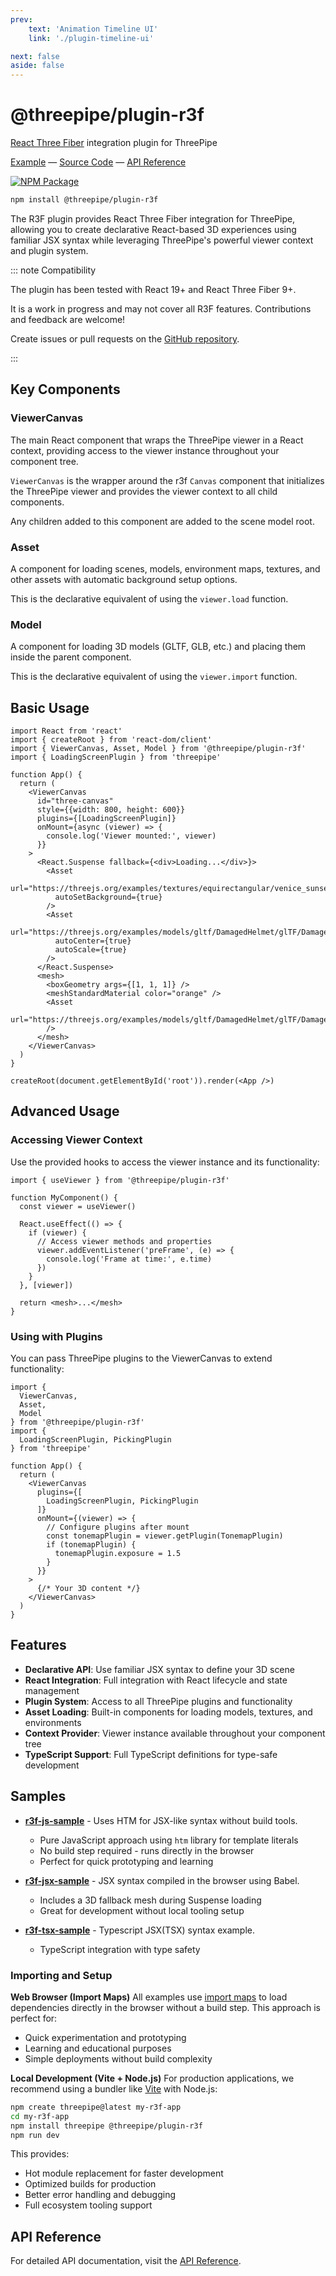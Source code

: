 ```yaml
---
prev:
    text: 'Animation Timeline UI'
    link: './plugin-timeline-ui'

next: false
aside: false
---
```


# @threepipe/plugin-r3f

[React Three Fiber](https://r3f.docs.pmnd.rs/) integration plugin for ThreePipe

[Example](https://threepipe.org/examples/#r3f-jsx-sample/) &mdash;
[Source Code](https://github.com/repalash/threepipe/blob/master/plugins/r3f/src/index.ts) &mdash;
[API Reference](https://threepipe.org/plugins/r3f/docs/)

[![NPM Package](https://img.shields.io/npm/v/@threepipe/plugin-r3f.svg)](https://www.npmjs.com/package/@threepipe/plugin-r3f)

```bash
npm install @threepipe/plugin-r3f
```

The R3F plugin provides React Three Fiber integration for ThreePipe, allowing you to create declarative React-based 3D experiences using familiar JSX syntax while leveraging ThreePipe's powerful viewer context and plugin system.

::: note Compatibility

The plugin has been tested with React 19+ and React Three Fiber 9+.

It is a work in progress and may not cover all R3F features. Contributions and feedback are welcome!

Create issues or pull requests on the [GitHub repository](https://github.com/repalash/threepipe).

:::

## Key Components

### ViewerCanvas

The main React component that wraps the ThreePipe viewer in a React context, providing access to the viewer instance throughout your component tree.

`ViewerCanvas` is the wrapper around the r3f `Canvas` component that initializes the ThreePipe viewer and provides the viewer context to all child components.

Any children added to this component are added to the scene model root.

### Asset
A component for loading scenes, models, environment maps, textures, and other assets with automatic background setup options.

This is the declarative equivalent of using the `viewer.load` function.

### Model
A component for loading 3D models (GLTF, GLB, etc.) and placing them inside the parent component.

This is the declarative equivalent of using the `viewer.import` function.

## Basic Usage

```tsx
import React from 'react'
import { createRoot } from 'react-dom/client'
import { ViewerCanvas, Asset, Model } from '@threepipe/plugin-r3f'
import { LoadingScreenPlugin } from 'threepipe'

function App() {
  return (
    <ViewerCanvas
      id="three-canvas"
      style={{width: 800, height: 600}}
      plugins={[LoadingScreenPlugin]}
      onMount={async (viewer) => {
        console.log('Viewer mounted:', viewer)
      }}
    >
      <React.Suspense fallback={<div>Loading...</div>}>
        <Asset 
          url="https://threejs.org/examples/textures/equirectangular/venice_sunset_1k.hdr"
          autoSetBackground={true}
        />
        <Asset 
          url="https://threejs.org/examples/models/gltf/DamagedHelmet/glTF/DamagedHelmet.gltf"
          autoCenter={true}
          autoScale={true}
        />
      </React.Suspense>
      <mesh>
        <boxGeometry args={[1, 1, 1]} />
        <meshStandardMaterial color="orange" />
        <Asset
          url="https://threejs.org/examples/models/gltf/DamagedHelmet/glTF/DamagedHelmet.gltf"
        />
      </mesh>
    </ViewerCanvas>
  )
}

createRoot(document.getElementById('root')).render(<App />)
```

## Advanced Usage

### Accessing Viewer Context

Use the provided hooks to access the viewer instance and its functionality:

```tsx
import { useViewer } from '@threepipe/plugin-r3f'

function MyComponent() {
  const viewer = useViewer()
  
  React.useEffect(() => {
    if (viewer) {
      // Access viewer methods and properties
      viewer.addEventListener('preFrame', (e) => {
        console.log('Frame at time:', e.time)
      })
    }
  }, [viewer])
  
  return <mesh>...</mesh>
}
```

### Using with Plugins

You can pass ThreePipe plugins to the ViewerCanvas to extend functionality:

```tsx
import { 
  ViewerCanvas, 
  Asset, 
  Model 
} from '@threepipe/plugin-r3f'
import { 
  LoadingScreenPlugin, PickingPlugin
} from 'threepipe'

function App() {
  return (
    <ViewerCanvas
      plugins={[
        LoadingScreenPlugin, PickingPlugin
      ]}
      onMount={(viewer) => {
        // Configure plugins after mount
        const tonemapPlugin = viewer.getPlugin(TonemapPlugin)
        if (tonemapPlugin) {
          tonemapPlugin.exposure = 1.5
        }
      }}
    >
      {/* Your 3D content */}
    </ViewerCanvas>
  )
}
```

## Features

- **Declarative API**: Use familiar JSX syntax to define your 3D scene
- **React Integration**: Full integration with React lifecycle and state management
- **Plugin System**: Access to all ThreePipe plugins and functionality
- **Asset Loading**: Built-in components for loading models, textures, and environments
- **Context Provider**: Viewer instance available throughout your component tree
- **TypeScript Support**: Full TypeScript definitions for type-safe development

## Samples

- [**r3f-js-sample**](https://threepipe.org/examples/#r3f-js-sample/) - Uses HTM  for JSX-like syntax without build tools.
  - Pure JavaScript approach using `htm` library for template literals
  - No build step required - runs directly in the browser
  - Perfect for quick prototyping and learning

- [**r3f-jsx-sample**](https://threepipe.org/examples/#r3f-jsx-sample/) - JSX syntax compiled in the browser using Babel.
  - Includes a 3D fallback mesh during Suspense loading
  - Great for development without local tooling setup

- [**r3f-tsx-sample**](https://threepipe.org/examples/#r3f-tsx-sample/) - Typescript JSX(TSX) syntax example.
  - TypeScript integration with type safety

### Importing and Setup

**Web Browser (Import Maps)**
All examples use [import maps](https://developer.mozilla.org/en-US/docs/Web/HTML/Element/script/type/importmap) to load dependencies directly in the browser without a build step. This approach is perfect for:
- Quick experimentation and prototyping
- Learning and educational purposes
- Simple deployments without build complexity

**Local Development (Vite + Node.js)**
For production applications, we recommend using a bundler like [Vite](https://vitejs.dev/) with Node.js:

```bash
npm create threepipe@latest my-r3f-app
cd my-r3f-app
npm install threepipe @threepipe/plugin-r3f
npm run dev
```

This provides:
- Hot module replacement for faster development
- Optimized builds for production
- Better error handling and debugging
- Full ecosystem tooling support

## API Reference

For detailed API documentation, visit the [API Reference](https://threepipe.org/plugins/r3f/docs/).
